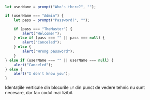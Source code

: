 ```js run demo
let userName = prompt("Who's there?", "");

if (userName === "Admin") {
	let pass = prompt("Password?", "");

	if (pass === "TheMaster") {
		alert("Welcome!");
	} else if (pass === "" || pass === null) {
		alert("Canceled");
	} else {
		alert("Wrong password");
	}
} else if (userName === "" || userName === null) {
	alert("Canceled");
} else {
	alert("I don't know you");
}
```

Identațiile verticale din blocurile `if` din punct de vedere tehnic nu sunt necesare, dar fac codul mai lizibil.

